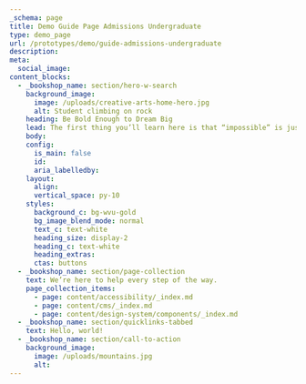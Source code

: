 ```yaml
---
_schema: page
title: Demo Guide Page Admissions Undergraduate
type: demo_page
url: /prototypes/demo/guide-admissions-undergraduate
description:
meta:
  social_image:
content_blocks:
  - _bookshop_name: section/hero-w-search
    background_image:
      image: /uploads/creative-arts-home-hero.jpg
      alt: Student climbing on rock
    heading: Be Bold Enough to Dream Big
    lead: The first thing you’ll learn here is that “impossible” is just a challenge.
    body: 
    config:
      is_main: false
      id:
      aria_labelledby:
    layout:
      align:
      vertical_space: py-10
    styles:
      background_c: bg-wvu-gold
      bg_image_blend_mode: normal
      text_c: text-white
      heading_size: display-2
      heading_c: text-white
      heading_extras:
      ctas: buttons
  - _bookshop_name: section/page-collection
    text: We’re here to help every step of the way.
    page_collection_items:
      - page: content/accessibility/_index.md
      - page: content/cms/_index.md
      - page: content/design-system/components/_index.md
  - _bookshop_name: section/quicklinks-tabbed
    text: Hello, world!
  - _bookshop_name: section/call-to-action
    background_image:
      image: /uploads/mountains.jpg
      alt:
---
```


